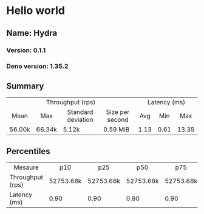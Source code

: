 # Hello world
## Name: Hydra 

### Version: 0.1.1
### Deno version: 1.35.2

## Summary
<table>
<tr>
    <td align="center" colspan="4">Throughput (rps)</td>
    <td align="center" colspan="3">Latency (ms)</td>
</tr>
<tr>
    <td align="center">Mean</td>
    <td align="center">Max</td>
    <td align="center">Standard deviation</td>
    <td align="center">Size per second</td>
    <td align="center">Avg</td>
    <td align="center">Min</td>
    <td align="center">Max</td>
</tr>
<tr>
    <td>56.00k</td>
    <td>66.34k</td>
    <td>5.12k</td>
    <td>0.59 MiB</td>
    <td>1.13</td>
    <td>0.61</td>
    <td>13.35</td>
</tr>
</table>

## Percentiles

<table>
<tr>
  <td align="center">Mesaure</td>
  <td align="center">p10</td>
  <td align="center">p25</td>
  <td align="center">p50</td>
  <td align="center">p75</td>
  <td align="center">p90</td>
  <td align="center">p95</td>
  <td align="center">p99</td>
</tr>
<tr>
  <td>Throughput (rps)</td>
  <td>52753.68k</td>
  <td>52753.68k</td>
  <td>52753.68k</td>
  <td>52753.68k</td>
  <td>65108.52k</td>
  <td>66338.48k</td>
  <td>66338.48k</td>
</tr>
<tr>
  <td>Latency (ms)</td>
  <td>0.90</td>
  <td>0.90</td>
  <td>0.90</td>
  <td>0.90</td>
  <td>1.31</td>
  <td>1.38</td>
  <td>1.66</td>
</tr>
</table>
